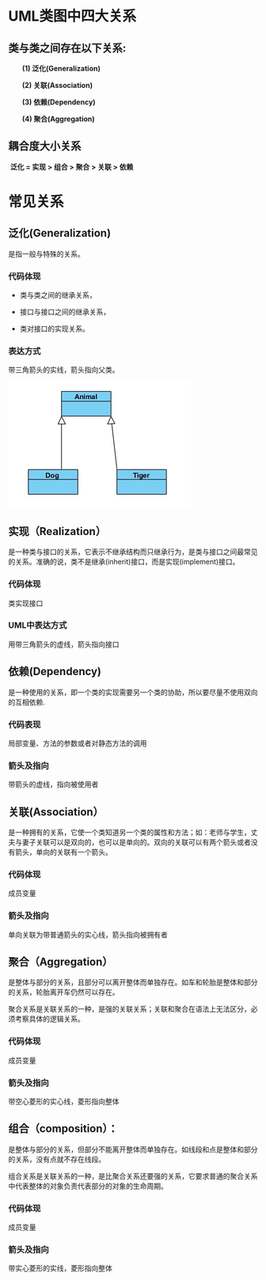 



# UML类图中四大关系

## 类与类之间存在以下关系:

　　**(1) 泛化(Generalization)**

　　**(2) 关联(Association)**

　　**(3) 依赖(Dependency)**

　　**(4) 聚合(Aggregation)**

## 耦合度大小关系

​          **泛化 = 实现 > 组合 > 聚合 > 关联 > 依赖**



# 常见关系

## 泛化(Generalization)

是指一般与特殊的关系。

### 代码体现

- 类与类之间的继承关系，

- 接口与接口之间的继承关系，

- 类对接口的实现关系。

### 表达方式

带三角箭头的实线，箭头指向父类。

![](img/g.jpg)



## 实现（Realization）

是一种类与接口的关系，它表示不继承结构而只继承行为，是类与接口之间最常见的关系。准确的说，类不是继承(inherit)接口，而是实现(implement)接口。

### 代码体现

类实现接口

### UML中表达方式

用带三角箭头的虚线，箭头指向接口

##  **依赖(Dependency)**

是一种使用的关系，即一个类的实现需要另一个类的协助，所以要尽量不使用双向的互相依赖.

### 代码表现

局部变量、方法的参数或者对静态方法的调用

###  箭头及指向

带箭头的虚线，指向被使用者

## 关联(Association）

是一种拥有的关系，它使一个类知道另一个类的属性和方法；如：老师与学生，丈夫与妻子关联可以是双向的，也可以是单向的。双向的关联可以有两个箭头或者没有箭头，单向的关联有一个箭头。

###    代码体现

成员变量

###   箭头及指向

单向关联为带普通箭头的实心线，箭头指向被拥有者





##  **聚合（Aggregation）**

是整体与部分的关系，且部分可以离开整体而单独存在。如车和轮胎是整体和部分的关系，轮胎离开车仍然可以存在。

​        聚合关系是关联关系的一种，是强的关联关系；关联和聚合在语法上无法区分，必须考察具体的逻辑关系。

###  代码体现

成员变量

###      箭头及指向

带空心菱形的实心线，菱形指向整体



## **组合（composition）：**

是整体与部分的关系，但部分不能离开整体而单独存在。如线段和点是整体和部分的关系，没有点就不存在线段。

组合关系是关联关系的一种，是比聚合关系还要强的关系，它要求普通的聚合关系中代表整体的对象负责代表部分的对象的生命周期。

### 代码体现

成员变量

### 箭头及指向

带实心菱形的实线，菱形指向整体